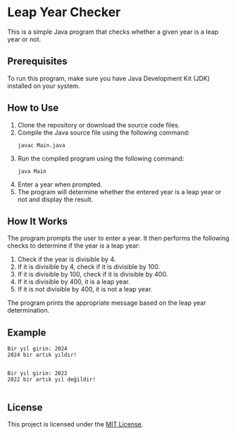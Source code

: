 <h1>Leap Year Checker</h1>

   <p>This is a simple Java program that checks whether a given year is a leap year or not.</p>

   <h2>Prerequisites</h2>

   <p>To run this program, make sure you have Java Development Kit (JDK) installed on your system.</p>

   <h2>How to Use</h2>

   <ol>
        <li>Clone the repository or download the source code files.</li>
        <li>Compile the Java source file using the following command:</li>
        <pre><code>javac Main.java</code></pre>
        <li>Run the compiled program using the following command:</li>
        <pre><code>java Main</code></pre>
        <li>Enter a year when prompted.</li>
        <li>The program will determine whether the entered year is a leap year or not and display the result.</li>
    </ol>

   <h2>How It Works</h2>

   <p>The program prompts the user to enter a year. It then performs the following checks to determine if the year is a leap year:</p>

   <ol>
        <li>Check if the year is divisible by 4.</li>
        <li>If it is divisible by 4, check if it is divisible by 100.</li>
        <li>If it is divisible by 100, check if it is divisible by 400.</li>
        <li>If it is divisible by 400, it is a leap year.</li>
        <li>If it is not divisible by 400, it is not a leap year.</li>
    </ol>

   <p>The program prints the appropriate message based on the leap year determination.</p>

   <h2>Example</h2>

   <pre><code>Bir yıl girin: 2024
2024 bir artık yıldır!
   </code></pre>

   <pre><code>Bir yıl girin: 2022
2022 bir artık yıl değildir!
    </code></pre>

   <h2>License</h2>

   <p>This project is licensed under the <a href="LICENSE">MIT License</a>.</p>
